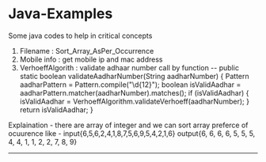 # Java-Examples
Some java codes to help in critical concepts


1. Filename : Sort_Array_AsPer_Occurrence
2. Mobile info : get mobile ip and mac address
3. VerhoeffAlgorith : validate adhaar number call by function -- 
    public static boolean validateAadharNumber(String aadharNumber) {
        Pattern aadharPattern = Pattern.compile("\\d{12}");
        boolean isValidAadhar = aadharPattern.matcher(aadharNumber).matches();
        if (isValidAadhar) {
            isValidAadhar = VerhoeffAlgorithm.validateVerhoeff(aadharNumber);
        }
        return isValidAadhar;
    }

Explaination - there are array of integer and we can sort array preferce of ocuurence
like - input{6,5,6,2,4,1,8,7,5,6,9,5,4,2,1,6}
       output{6, 6, 6, 6, 5, 5, 5, 4, 4, 1, 1, 2, 2, 7, 8, 9}
       
----------------------------------------------------------------------------------
  
